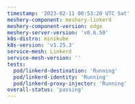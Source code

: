 ```yaml
---
timestamp: '2023-02-11 00:53:20 UTC Sat'
meshery-component: meshery-linkerd
meshery-component-version: edge
meshery-server-version: 'v0.6.50'
k8s-distro: minikube
k8s-version: 'v1.25.3'
service-mesh: Linkerd
service-mesh-version: ''
tests:
  pod/linkerd-destination: 'Running'
  pod/linkerd-identity: 'Running'
  pod/linkerd-proxy-injector: 'Running'
overall-status: 'passing'
---
```

